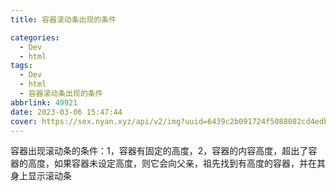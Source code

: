 ```yaml
---
title: 容器滚动条出现的条件

categories:
  - Dev
  - html
tags:
  - Dev
  - html
  - 容器滚动条出现的条件
abbrlink: 49921
date: 2023-03-06 15:47:44
cover: https://sex.nyan.xyz/api/v2/img?uuid=6439c2b091724f5088082cd4edb1ae86
---
```


容器出现滚动条的条件：1，容器有固定的高度，2，容器的内容高度，超出了容器的高度，如果容器未设定高度，则它会向父亲，祖先找到有高度的容器，并在其身上显示滚动条